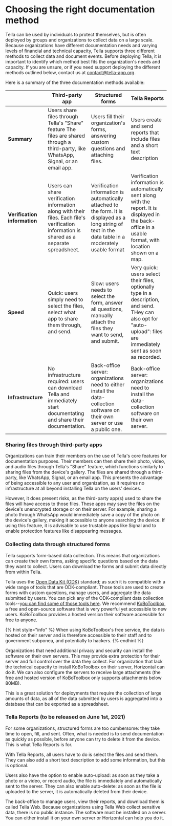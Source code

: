 # Choosing the right documentation method

Tella can be used by individuals to protect themselves, but is often deployed by groups and organizations to collect data on a large scale. Because organizations have different documentation needs and varying levels of financial and technical capacity, Tella supports three different methods to collect data and document events. Before deploying Tella, it is important to identify which method best fits the organization's needs and capacity. If you are unsure, or if you need support deploying the different methods outlined below, contact us at contact@tella-app.org.&#x20;

Here is a summary of the three documentation methods available:

|                              | Third-party app                                                                                                                            | Structured forms                                                                                                                                         | Tella Reports                                                                                                                                                          |
| ---------------------------- | ------------------------------------------------------------------------------------------------------------------------------------------ | -------------------------------------------------------------------------------------------------------------------------------------------------------- | ---------------------------------------------------------------------------------------------------------------------------------------------------------------------- |
| **Summary**                  | Users share files through Tella's "Share" feature The files are shared through a third-party, like WhatsApp, Signal, or an email app.      | Users fill their organization's forms, answering custom questions and attaching files.                                                                   | Users create and send reports that include files and a short text description                                                                                          |
| **Verification information** | Users can share verification information along with their files. Each file's verification information is shared as a separate spreadsheet. | Verification information is automatically attached to the form. It is displayed as a long string of text in the data table in a moderately usable format | Verification information is automatically sent along with the report. It is displayed in the back-office in a usable format, with location shown on a map.             |
| **Speed**                    | Quick: users simply need to select the files, select what app to share them through, and send.                                             | Slow: users needs to select the form, answer all questions, manually attach the files they want to send, and submit.                                     | Very quick: users select their files, optionally type in a description, and send. THey can also opt for "auto-upload": files are immediately sent as soon as recorded. |
| **Infrastructure**           | No infrastructure required: users can download Tella and immediately start documentating and share their documentation.                    | Back-office server: organizations need to either install the data-collection software on their own server or use a public one.                           | Back-office server: organizations need to install the data-collection software on their own server.                                                                    |

### Sharing files through third-party apps

Organizations can train their members on the use of Tella's core features for documentation purposes. Their members can then share their photo, video, and audio files through Tella's "Share" feature, which functions similarly to sharing files from the device's gallery. The files are shared through a third-party, like WhatsApp, Signal, or an email app. This presents the advantage of being accessible to any user and organization, as it requires no infrastructure at all beyond installing Tella on the users' devices.&#x20;

However, it does present risks, as the third-party app(s) used to share the files will have access to those files. These apps may save the files on the device's unencrypted storage or on their server. For example, sharing a photo through WhatsApp would immediately save a copy of the photo on the device's gallery, making it accessible to anyone searching the device. If using this feature, it is advisable to use trustable apps like Signal and to enable protection features like disappearing messages.&#x20;

### Collecting data through structured forms

Tella supports form-based data collection. This means that organizations can create their own forms, asking specific questions based on the data they want to collect. Users can download the forms and submit data directly from within Tella.&#x20;

Tella uses the [Open Data Kit (ODK)](http://opendatakit.org) standard; as such it is compatible with a wide range of tools that are ODK-compliant. Those tools are used to create forms with custom questions, manage users, and aggregate the data submitted by users. You can pick any of the ODK-compliant data collection tools--y[ou can find some of those tools here](https://opendatakit.org/community/ecosystem/). We recommend [KoBoToolbox](http://kobotoolbox.org), a free and open-source software that is very powerful yet accessible to new users. KoBoToolbox provides a hosted version their software accessible for free to anyone.&#x20;

{% hint style="info" %}
When using KoBoToolbox's free service, the data is hosted on their server and is therefore accessible to their staff and to government subponea, and potentially to hackers.
{% endhint %}

Organizations that need additional privacy and security can install the software on their own servers. This may provide extra protection for their server and full control over the data they collect. For organization that lack the technical capacity to install KoBoToolbox on their server, Horizontal can do it. We can also configure the servers to receive large attachments (the free and hosted version of KoBoToolbox only supports attachments below 80MB).&#x20;

This is a great solution for deployments that require the collection of large amounts of data, as all of the data submitted by users is aggregated into a database that can be exported as a spreadsheet.&#x20;

### Tella Reports (to be released on June 1st, 2021)

For some organizations, structured forms are too cumbersome: they take time to open, fill, and sent. Often, what is needed is to send documentation as quickly as possible, before anyone can try to delete it from the device. This is what Tella Reports is for.

With Tella Reports, all users have to do is select the files and send them. They can also add a short text description to add some information, but this is optional.&#x20;

Users also have the option to enable auto-upload: as soon as they take a photo or a video, or record audio, the file is immediately and automatically sent to the server. They can also enable auto-delete: as soon as the file is uploaded to the server, it is automatically deleted from their device.&#x20;

The back-office to manage users, view their reports, and download them is called Tella Web. Because organizations using Tella Web collect sensitive data, there is no public instance. The software must be installed on a server. You can either install it on your own server or Horizontal can help you do it.&#x20;

